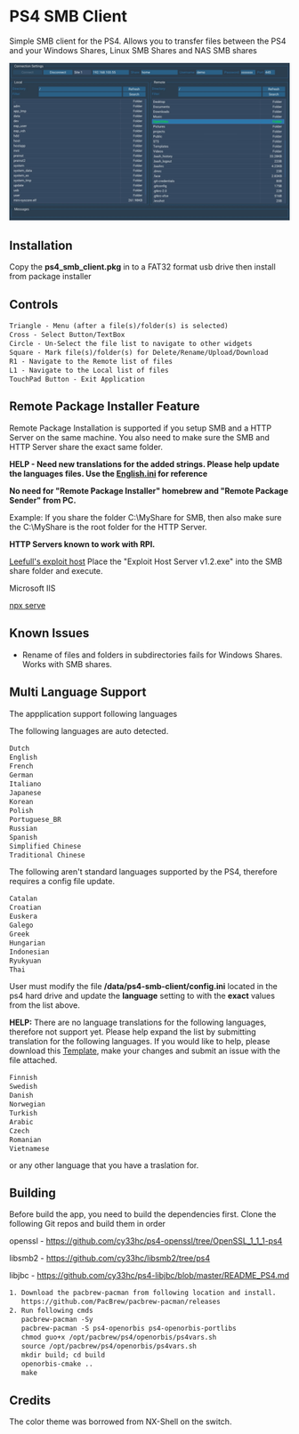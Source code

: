 # PS4 SMB Client

Simple SMB client for the PS4. Allows you to transfer files between the PS4 and your Windows Shares, Linux SMB Shares and NAS SMB shares

![Preview](/screenshot.jpg)

## Installation
Copy the **ps4_smb_client.pkg** in to a FAT32 format usb drive then install from package installer

## Controls
```
Triangle - Menu (after a file(s)/folder(s) is selected)
Cross - Select Button/TextBox
Circle - Un-Select the file list to navigate to other widgets
Square - Mark file(s)/folder(s) for Delete/Rename/Upload/Download
R1 - Navigate to the Remote list of files
L1 - Navigate to the Local list of files
TouchPad Button - Exit Application
```

## Remote Package Installer Feature
Remote Package Installation is supported if you setup SMB and a HTTP Server on the same machine. You also need to make sure the SMB and HTTP Server share the exact same folder.

**HELP - Need new translations for the added strings. Please help update the languages files. Use the [English.ini](https://github.com/cy33hc/ps4-smb-client/blob/master/data/assets/langs/English.ini) for reference**

**No need for "Remote Package Installer" homebrew and "Remote Package Sender" from PC.**

Example: If you share the folder C:\MyShare for SMB, then also make sure the C:\MyShare is the root folder for the HTTP Server.

**HTTP Servers known to work with RPI.**

[Leefull's exploit host](https://github.com/Leeful/leeful.github.io/blob/master/Exploit%20Host%20Server%20v1.2.exe) Place the "Exploit Host Server v1.2.exe" into the SMB share folder and execute.

Microsoft IIS

[npx serve](https://www.npmjs.com/package/serve)

## Known Issues
- Rename of files and folders in subdirectories fails for Windows Shares. Works with SMB shares.

## Multi Language Support
The appplication support following languages

The following languages are auto detected.
```
Dutch
English
French
German
Italiano
Japanese
Korean
Polish
Portuguese_BR
Russian
Spanish
Simplified Chinese
Traditional Chinese
```

The following aren't standard languages supported by the PS4, therefore requires a config file update.
```
Catalan
Croatian
Euskera
Galego
Greek
Hungarian
Indonesian
Ryukyuan
Thai
```
User must modify the file **/data/ps4-smb-client/config.ini** located in the ps4 hard drive and update the **language** setting to with the **exact** values from the list above.

**HELP:** There are no language translations for the following languages, therefore not support yet. Please help expand the list by submitting translation for the following languages. If you would like to help, please download this [Template](https://github.com/cy33hc/ps4-smb-client/blob/master/data/assets/langs/English.ini), make your changes and submit an issue with the file attached.
```
Finnish
Swedish
Danish
Norwegian
Turkish
Arabic
Czech
Romanian
Vietnamese
```
or any other language that you have a traslation for.

## Building
Before build the app, you need to build the dependencies first.
Clone the following Git repos and build them in order

openssl - https://github.com/cy33hc/ps4-openssl/tree/OpenSSL_1_1_1-ps4

libsmb2 - https://github.com/cy33hc/libsmb2/tree/ps4

libjbc - https://github.com/cy33hc/ps4-libjbc/blob/master/README_PS4.md

```
1. Download the pacbrew-pacman from following location and install.
   https://github.com/PacBrew/pacbrew-pacman/releases
2. Run following cmds
   pacbrew-pacman -Sy
   pacbrew-pacman -S ps4-openorbis ps4-openorbis-portlibs
   chmod guo+x /opt/pacbrew/ps4/openorbis/ps4vars.sh
   source /opt/pacbrew/ps4/openorbis/ps4vars.sh
   mkdir build; cd build
   openorbis-cmake ..
   make
```

## Credits
The color theme was borrowed from NX-Shell on the switch.
